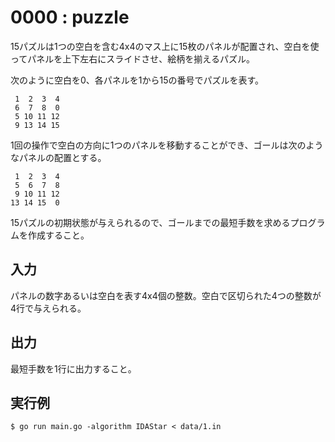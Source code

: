 # 0000 : puzzle

15パズルは1つの空白を含む4x4のマス上に15枚のパネルが配置され、空白を使ってパネルを上下左右にスライドさせ、絵柄を揃えるパズル。

次のように空白を0、各パネルを1から15の番号でパズルを表す。

```
 1  2  3  4
 6  7  8  0
 5 10 11 12
 9 13 14 15
```

1回の操作で空白の方向に1つのパネルを移動することができ、ゴールは次のようなパネルの配置とする。

```
 1  2  3  4
 5  6  7  8
 9 10 11 12
13 14 15  0
```

15パズルの初期状態が与えられるので、ゴールまでの最短手数を求めるプログラムを作成すること。

## 入力

パネルの数字あるいは空白を表す4x4個の整数。空白で区切られた4つの整数が4行で与えられる。

## 出力

最短手数を1行に出力すること。

## 実行例

```shell
$ go run main.go -algorithm IDAStar < data/1.in
```
